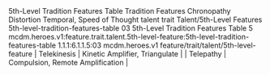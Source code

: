 <ability>
  <name>5th-Level Tradition Features Table</name>
  <keywords>
    <keyword>Tradition</keyword>
  </keywords>
  <type>Features</type>
  <distance>Chronopathy</distance>
  <target>Distortion Temporal, Speed of Thought</target>
  <metadata>
    <class>talent</class>
    <feature_type>trait</feature_type>
    <file_dpath>Talent/5th-Level Features</file_dpath>
    <item_id>5th-level-tradition-features-table</item_id>
    <item_index>03</item_index>
    <item_name>5th-Level Tradition Features Table</item_name>
    <level>5</level>
    <scc>mcdm.heroes.v1:feature.trait.talent.5th-level-feature:5th-level-tradition-features-table</scc>
    <scdc>1.1.1:6.1.1.5:03</scdc>
    <source>mcdm.heroes.v1</source>
    <type>feature/trait/talent/5th-level-feature</type>
  </metadata>
  <effects>
    <effect type="mundane">| Telekinesis | Kinetic Amplifier, Triangulate        |
| Telepathy   | Compulsion, Remote Amplification      |</effect>
  </effects>
</ability>
